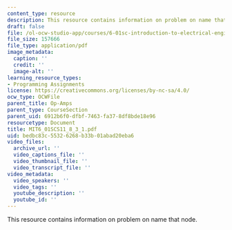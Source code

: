 ```yaml
---
content_type: resource
description: This resource contains information on problem on name that node.
draft: false
file: /ol-ocw-studio-app/courses/6-01sc-introduction-to-electrical-engineering-and-computer-science-i-spring-2011/bedbc83c55326268b33b01abad20eba6_MIT6_01SCS11_8_3_1.pdf
file_size: 157666
file_type: application/pdf
image_metadata:
  caption: ''
  credit: ''
  image-alt: ''
learning_resource_types:
- Programming Assignments
license: https://creativecommons.org/licenses/by-nc-sa/4.0/
ocw_type: OCWFile
parent_title: Op-Amps
parent_type: CourseSection
parent_uid: 6912b6f0-dfbf-7463-fa37-8df8bde18e96
resourcetype: Document
title: MIT6_01SCS11_8_3_1.pdf
uid: bedbc83c-5532-6268-b33b-01abad20eba6
video_files:
  archive_url: ''
  video_captions_file: ''
  video_thumbnail_file: ''
  video_transcript_file: ''
video_metadata:
  video_speakers: ''
  video_tags: ''
  youtube_description: ''
  youtube_id: ''
---
```

This resource contains information on problem on name that node.